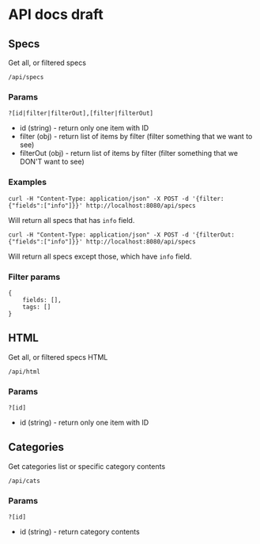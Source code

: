 # API docs draft

## Specs

Get all, or filtered specs

```
/api/specs
```

### Params

```
?[id|filter|filterOut],[filter|filterOut]
```

* id (string) - return only one item with ID
* filter (obj) - return list of items by filter (filter something that we want to see)
* filterOut (obj) - return list of items by filter (filter something that we DON'T want to see)

### Examples

```
curl -H "Content-Type: application/json" -X POST -d '{filter:{"fields":["info"]}}' http://localhost:8080/api/specs
```

Will return all specs that has `info` field.

```
curl -H "Content-Type: application/json" -X POST -d '{filterOut:{"fields":["info"]}}' http://localhost:8080/api/specs
```

Will return all specs except those, which have `info` field.


### Filter params

```
{
    fields: [],
    tags: []
}
```

## HTML

Get all, or filtered specs HTML

```
/api/html
```

### Params

```
?[id]
```

* id (string) - return only one item with ID

## Categories

Get categories list or specific category contents

```
/api/cats
```

### Params

```
?[id]
```

* id (string) - return category contents